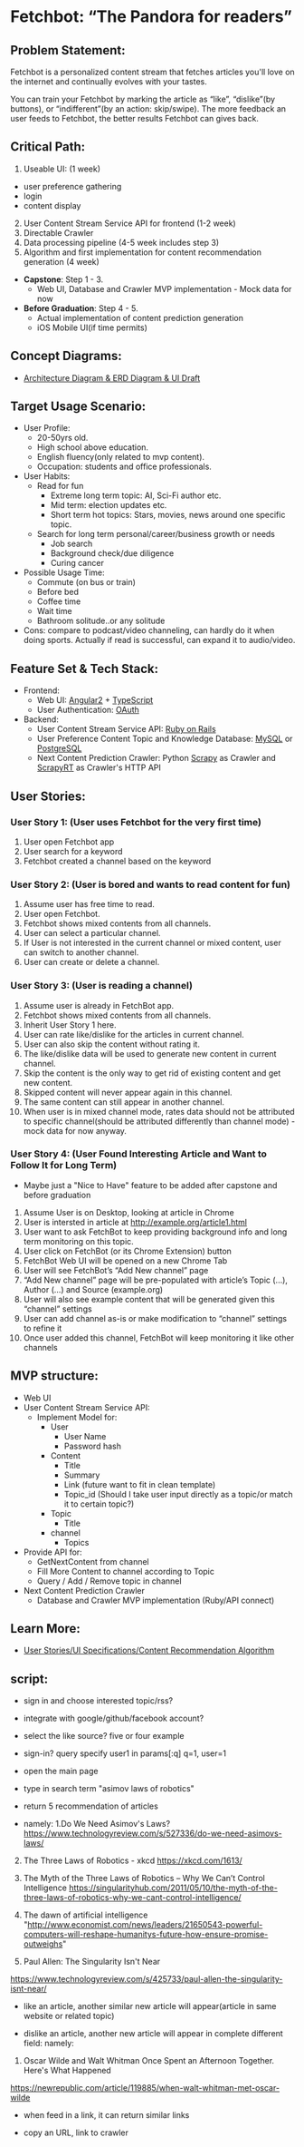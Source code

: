 # Fetchbot: “The Pandora for readers”

## Problem Statement:

Fetchbot is a personalized content stream that fetches articles you'll love on the internet and continually evolves with your tastes.

You can train your Fetchbot by marking the article as “like”, “dislike”(by buttons), or “indifferent”(by an action: skip/swipe). The more feedback an user feeds to Fetchbot, the better results Fetchbot can gives back.

## Critical Path:
1. Useable UI: (1 week)
  -  user preference gathering
  -  login
  -  content display
2. User Content Stream Service API for frontend  (1-2 week)
3. Directable Crawler
4. Data processing pipeline (4-5 week includes step 3)
5. Algorithm and first implementation for content recommendation generation (4 week)

- **Capstone**: Step 1 - 3.
  - Web UI, Database and Crawler MVP implementation - Mock data for now
- **Before Graduation**: Step 4 - 5.
  - Actual implementation of content prediction generation
  - iOS Mobile UI(if time permits)

## Concept Diagrams:
- [Architecture Diagram & ERD Diagram & UI Draft](https://www.dropbox.com/s/l9opt2n00tmrkoy/Fetchbot%20architecture%20diagram.pdf?dl=0)

## Target Usage Scenario:
- User Profile:
  - 20-50yrs old.
  - High school above education.
  - English fluency(only related to mvp content).
  - Occupation: students and office professionals.
- User Habits:
  - Read for fun
    - Extreme long term topic: AI, Sci-Fi author etc.
    - Mid term: election updates etc.
    - Short term hot topics: Stars, movies, news around one specific topic.
  - Search for long term personal/career/business growth or needs
    - Job search
    - Background check/due diligence
    - Curing cancer
- Possible Usage Time:
  - Commute (on bus or train)
  - Before bed
  - Coffee time
  - Wait time
  - Bathroom solitude..or any solitude
- Cons: compare to podcast/video channeling, can hardly do it when doing sports. Actually if read is successful, can expand it to audio/video.

## Feature Set & Tech Stack:
- Frontend:
  - Web UI: [Angular2](https://angular.io/) + [TypeScript](https://www.typescriptlang.org/)
  - User Authentication: [OAuth](https://oauth.net/)
- Backend:
  - User Content Stream Service API: [Ruby on Rails](http://rubyonrails.org/)
  - User Preference Content Topic and Knowledge Database: [MySQL](https://www.mysql.com/) or [PostgreSQL](https://www.postgresql.org/)
  - Next Content Prediction Crawler: Python [Scrapy](https://scrapy.org/) as Crawler and [ScrapyRT](https://github.com/scrapinghub/scrapyrt) as Crawler's HTTP API

## User Stories:

### User Story 1: (User uses Fetchbot for the very first time)
1. User open Fetchbot app
2. User search for a keyword
3. Fetchbot created a channel based on the keyword

### User Story 2: (User is bored and wants to read content for fun)

1. Assume user has free time to read.
2. User open Fetchbot.
3. Fetchbot shows mixed contents from all channels.
4. User can select a particular channel.
5. If User is not interested in the current channel or mixed content, user can switch to another channel.
6. User can create or delete a channel.

### User Story 3: (User is reading a channel)
1. Assume user is already in FetchBot app.
2. Fetchbot shows mixed contents from all channels.
3. Inherit User Story 1 here.
4. User can rate like/dislike for the articles in current channel.
5. User can also skip the content without rating it.
6. The like/dislike data will be used to generate new content in current channel.
7. Skip the content is the only way to get rid of existing content and get new content.
8. Skipped content will never appear again in this channel.
9. The same content can still appear in another channel.
10. When user is in mixed channel mode, rates data should not be attributed to specific channel(should be attributed differently than channel mode) - mock data for now anyway.

### User Story 4: (User Found Interesting Article and Want to Follow It for Long Term)

- Maybe just a "Nice to Have" feature to be added after capstone and before graduation

1. Assume User is on Desktop, looking at article in Chrome
2. User is intersted in article at http://example.org/article1.html
3. User want to ask FetchBot to keep providing background info and long term monitoring on this topic.
4. User click on FetchBot (or its Chrome Extension) button
5. FetchBot Web UI will be opened on a new Chrome Tab
6. User will see FetchBot’s “Add New channel” page
7. “Add New channel” page will be pre-populated with article’s Topic (...), Author (...) and Source (example.org)
8. User will also see example content that will be generated given this “channel” settings
9. User can add channel as-is or make modification to “channel” settings to refine it
10. Once user added this channel, FetchBot will keep monitoring it like other channels


## MVP structure:

- Web UI
- User Content Stream Service API:
  - Implement Model for:
    - User
      - User Name
      - Password hash
    - Content
        - Title
        - Summary
        - Link (future want to fit in clean template)
        - Topic_id (Should I take user input directly as a topic/or match it to certain topic?)
    - Topic
      - Title
    - channel
      - Topics  
- Provide API for:
  - GetNextContent from channel
  - Fill More Content to channel according to Topic
  - Query / Add / Remove topic in channel
- Next Content Prediction Crawler
  - Database and Crawler MVP implementation (Ruby/API connect)

## Learn More:
- [User Stories/UI Specifications/Content Recommendation Algorithm](https://docs.google.com/document/d/1J1pocwXkKDzZwVS_ZiXdaghuYcgFfSkFei5TbseqJts/edit?usp=sharing)


## script:

- sign in and choose interested topic/rss?
- integrate with google/github/facebook account?
- select the like source? five or four example

- sign-in? query specify user1 in params[:q]
q=1, user=1

- open the main page
- type in search term "asimov laws of robotics"
- return 5 recommendation of articles
- namely:
1.Do We Need Asimov's Laws? https://www.technologyreview.com/s/527336/do-we-need-asimovs-laws/

2. The Three Laws of Robotics - xkcd
https://xkcd.com/1613/


3. The Myth of the Three Laws of Robotics – Why We Can’t Control Intelligence
https://singularityhub.com/2011/05/10/the-myth-of-the-three-laws-of-robotics-why-we-cant-control-intelligence/

4. The dawn of artificial intelligence "http://www.economist.com/news/leaders/21650543-powerful-computers-will-reshape-humanitys-future-how-ensure-promise-outweighs"

5. Paul Allen: The Singularity Isn't Near

https://www.technologyreview.com/s/425733/paul-allen-the-singularity-isnt-near/

- like an article, another similar new article will appear(article in same website or related topic)

- dislike an article, another new article will appear in complete different field:
namely:

1. Oscar Wilde and Walt Whitman Once Spent an Afternoon Together. Here's What Happened

https://newrepublic.com/article/119885/when-walt-whitman-met-oscar-wilde

- when feed in a link, it can return similar links

- copy an URL, link to crawler
